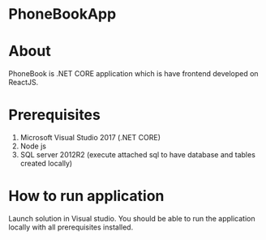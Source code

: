 # PhoneBookApp

# About
PhoneBook is .NET CORE application which is have frontend developed on ReactJS.

# Prerequisites
1. Microsoft Visual Studio 2017 (.NET CORE)
2. Node js
3. SQL server 2012R2 (execute attached sql to have database and tables created locally)


# How to run application
Launch solution in Visual studio. You should be  able to run the application locally with all prerequisites installed. 

